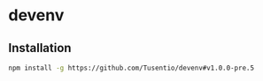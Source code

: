 # devenv
## Installation
```bash
npm install -g https://github.com/Tusentio/devenv#v1.0.0-pre.5
```

